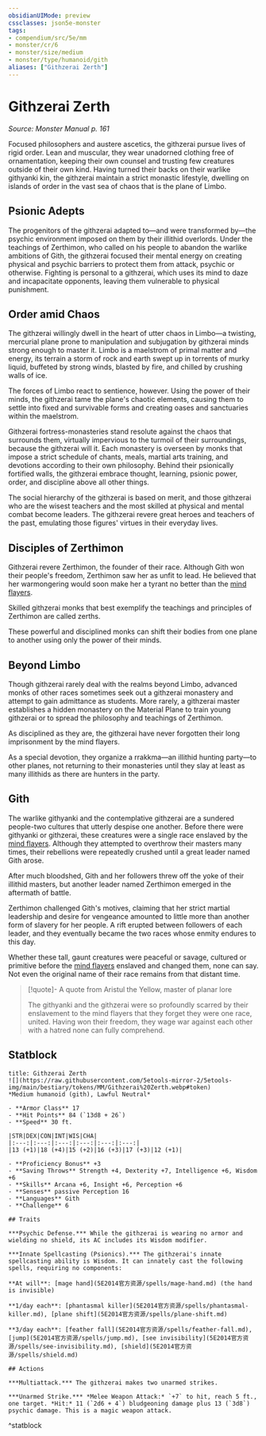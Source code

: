 ```yaml
---
obsidianUIMode: preview
cssclasses: json5e-monster
tags:
- compendium/src/5e/mm
- monster/cr/6
- monster/size/medium
- monster/type/humanoid/gith
aliases: ["Githzerai Zerth"]
---
```

# Githzerai Zerth
*Source: Monster Manual p. 161*  

Focused philosophers and austere ascetics, the githzerai pursue lives of rigid order. Lean and muscular, they wear unadorned clothing free of ornamentation, keeping their own counsel and trusting few creatures outside of their own kind. Having turned their backs on their warlike githyanki kin, the githzerai maintain a strict monastic lifestyle, dwelling on islands of order in the vast sea of chaos that is the plane of Limbo.

## Psionic Adepts

The progenitors of the githzerai adapted to—and were transformed by—the psychic environment imposed on them by their illithid overlords. Under the teachings of Zerthimon, who called on his people to abandon the warlike ambitions of Gith, the githzerai focused their mental energy on creating physical and psychic barriers to protect them from attack, psychic or otherwise. Fighting is personal to a githzerai, which uses its mind to daze and incapacitate opponents, leaving them vulnerable to physical punishment.

## Order amid Chaos

The githzerai willingly dwell in the heart of utter chaos in Limbo—a twisting, mercurial plane prone to manipulation and subjugation by githzerai minds strong enough to master it. Limbo is a maelstrom of primal matter and energy, its terrain a storm of rock and earth swept up in torrents of murky liquid, buffeted by strong winds, blasted by fire, and chilled by crushing walls of ice.

The forces of Limbo react to sentience, however. Using the power of their minds, the githzerai tame the plane's chaotic elements, causing them to settle into fixed and survivable forms and creating oases and sanctuaries within the maelstrom.

Githzerai fortress-monasteries stand resolute against the chaos that surrounds them, virtually impervious to the turmoil of their surroundings, because the githzerai will it. Each monastery is overseen by monks that impose a strict schedule of chants, meals, martial arts training, and devotions according to their own philosophy. Behind their psionically fortified walls, the githzerai embrace thought, learning, psionic power, order, and discipline above all other things.

The social hierarchy of the githzerai is based on merit, and those githzerai who are the wisest teachers and the most skilled at physical and mental combat become leaders. The githzerai revere great heroes and teachers of the past, emulating those figures' virtues in their everyday lives.

## Disciples of Zerthimon

Githzerai revere Zerthimon, the founder of their race. Although Gith won their people's freedom, Zerthimon saw her as unfit to lead. He believed that her warmongering would soon make her a tyrant no better than the [mind flayers](5E2014官方资源/bestiary/aberration/mind-flayer.md).

Skilled githzerai monks that best exemplify the teachings and principles of Zerthimon are called zerths.

These powerful and disciplined monks can shift their bodies from one plane to another using only the power of their minds.

## Beyond Limbo

Though githzerai rarely deal with the realms beyond Limbo, advanced monks of other races sometimes seek out a githzerai monastery and attempt to gain admittance as students. More rarely, a githzerai master establishes a hidden monastery on the Material Plane to train young githzerai or to spread the philosophy and teachings of Zerthimon.

As disciplined as they are, the githzerai have never forgotten their long imprisonment by the mind flayers.

As a special devotion, they organize a rrakkma—an illithid hunting party—to other planes, not returning to their monasteries until they slay at least as many illithids as there are hunters in the party.

## Gith

The warlike githyanki and the contemplative githzerai are a sundered people-two cultures that utterly despise one another. Before there were githyanki or githzerai, these creatures were a single race enslaved by the [mind flayers](5E2014官方资源/bestiary/aberration/mind-flayer.md). Although they attempted to overthrow their masters many times, their rebellions were repeatedly crushed until a great leader named Gith arose.

After much bloodshed, Gith and her followers threw off the yoke of their illithid masters, but another leader named Zerthimon emerged in the aftermath of battle.

Zerthimon challenged Gith's motives, claiming that her strict martial leadership and desire for vengeance amounted to little more than another form of slavery for her people. A rift erupted between followers of each leader, and they eventually became the two races whose enmity endures to this day.

Whether these tall, gaunt creatures were peaceful or savage, cultured or primitive before the [mind flayers](5E2014官方资源/bestiary/aberration/mind-flayer.md) enslaved and changed them, none can say. Not even the original name of their race remains from that distant time.

> [!quote]- A quote from Aristul the Yellow, master of planar lore  
> 
> The githyanki and the githzerai were so profoundly scarred by their enslavement to the mind flayers that they forget they were one race, united. Having won their freedom, they wage war against each other with a hatred none can fully comprehend.


## Statblock

```ad-statblock
title: Githzerai Zerth
![](https://raw.githubusercontent.com/5etools-mirror-2/5etools-img/main/bestiary/tokens/MM/Githzerai%20Zerth.webp#token)
*Medium humanoid (gith), Lawful Neutral*

- **Armor Class** 17
- **Hit Points** 84 (`13d8 + 26`)
- **Speed** 30 ft.

|STR|DEX|CON|INT|WIS|CHA|
|:---:|:---:|:---:|:---:|:---:|:---:|
|13 (+1)|18 (+4)|15 (+2)|16 (+3)|17 (+3)|12 (+1)|

- **Proficiency Bonus** +3
- **Saving Throws** Strength +4, Dexterity +7, Intelligence +6, Wisdom +6
- **Skills** Arcana +6, Insight +6, Perception +6
- **Senses** passive Perception 16
- **Languages** Gith
- **Challenge** 6

## Traits

***Psychic Defense.*** While the githzerai is wearing no armor and wielding no shield, its AC includes its Wisdom modifier.

***Innate Spellcasting (Psionics).*** The githzerai's innate spellcasting ability is Wisdom. It can innately cast the following spells, requiring no components:

**At will**: [mage hand](5E2014官方资源/spells/mage-hand.md) (the hand is invisible)

**1/day each**: [phantasmal killer](5E2014官方资源/spells/phantasmal-killer.md), [plane shift](5E2014官方资源/spells/plane-shift.md)

**3/day each**: [feather fall](5E2014官方资源/spells/feather-fall.md), [jump](5E2014官方资源/spells/jump.md), [see invisibility](5E2014官方资源/spells/see-invisibility.md), [shield](5E2014官方资源/spells/shield.md)

## Actions

***Multiattack.*** The githzerai makes two unarmed strikes.

***Unarmed Strike.*** *Melee Weapon Attack:* `+7` to hit, reach 5 ft., one target. *Hit:* 11 (`2d6 + 4`) bludgeoning damage plus 13 (`3d8`) psychic damage. This is a magic weapon attack.
```
^statblock